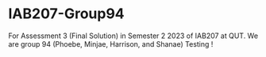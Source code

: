 # IAB207-Group94
For Assessment 3 (Final Solution) in Semester 2 2023 of IAB207 at QUT. We are group 94 (Phoebe, Minjae, Harrison, and Shanae)
Testing !
